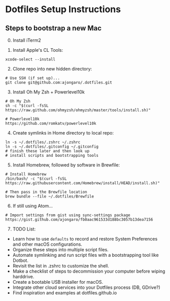 # Dotfiles Setup Instructions

## Steps to bootstrap a new Mac
0. Install iTerm2

1. Install Apple's CL Tools:
```
xcode-select --install
```

2. Clone repo into new hidden directory:
```
# Use SSH (if set up)...
git clone git@github.com:ajongaro/.dotfiles.git
```

3. Install Oh My Zsh + Powerlevel10k
```
# Oh My Zsh
sh -c "$(curl -fsSL https://raw.github.com/ohmyzsh/ohmyzsh/master/tools/install.sh)"
```

```
# Powerlevel10k
https://github.com/romkatv/powerlevel10k
```

4. Create symlinks in Home directory to local repo:
```
ln -s ~/.dotfiles/.zshrc ~/.zshrc
ln -s ~/.dotfiles/.gitconfig ~/.gitconfig
# finish these later and then look up
# install scripts and bootstrapping tools
```
5. Install Homebrew, followed by software in Brewfile:
```
# Install Homebrew
/bin/bash/ -c "$(curl -fsSL https://raw.githubusercontent.com/Homebrew/install/HEAD/install.sh)"
```
```
# Then pass in the Brewfile location
brew bundle --file ~/.dotfiles/Brewfile
```

6. If still using Atom...
```
# Import settings from gist using sync-settings package
https://gist.github.com/ajongaro/fb0aac961533d188bc3057b13dea7156
```

7. TODO List:
- Learn how to use `defaults` to record and restore System Preferences and other macOS configurations.
- Organize these steps into multiple script files.
- Automate symlinking and run script files with a bootstrapping tool like Dotbot.
- Revisit the list in .zshrc to customize the shell.
- Make a checklist of steps to decommission your computer before wiping harddrive.
- Create a bootable USB installer for macOS.
- Integrate other cloud services into your Dotfiles process (DB, GDrive?)
- Find inspiration and examples at dotfiles.github.io

